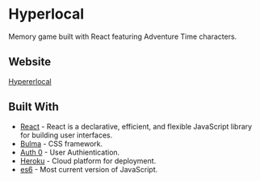 # Hyperlocal
Memory game built with React featuring Adventure Time characters. 

## Website
[Hypererlocal](https://thawing-ravine-62761.herokuapp.com/)


## Built With

* [React](https://reactjs.org/) -  React is a declarative, efficient, and flexible JavaScript library for building user interfaces.
* [Bulma](https://bulma.io/) - CSS framework.
* [Auth 0](https://auth0.com/) - User Authientication.
* [Heroku](https://heroku.com) - Cloud platform for deployment.
* [es6](https://www.w3schools.com/js/js_es6.asp) - Most current version of JavaScript.
